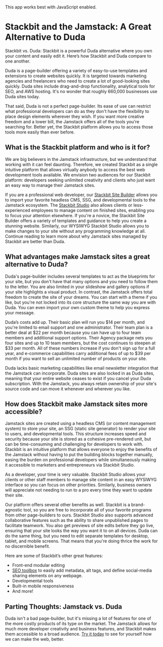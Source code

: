 This app works best with JavaScript enabled.



# Stackbit and the Jamstack: A Great Alternative to Duda

Stackbit vs. Duda: Stackbit is a powerful Duda alternative where you own your content and easily edit it. Here’s how Stackbit and Duda compare to one another.

Duda is a page-builder offering a variety of easy-to-use templates and extensions to create websites quickly. It is targeted towards marketing agencies and freelancers who need to create a lot of good-looking sites quickly. Duda sites include drag-and-drop functionality, analytical tools for SEO, and AWS hosting. It's no wonder that roughly 660,000 businesses use Duda sites today.

That said, Duda is not a perfect page-builder. Its ease of use can restrict what professional developers can do as they don't have the flexibility to place design elements wherever they wish. If you want more creative freedom and a lower bill, the Jamstack offers all of the tools you're searching for. Better yet, the Stackbit platform allows you to access those tools more easily than ever before.

## What is the Stackbit platform and who is it for?

We are big believers in the Jamstack infrastructure, but we understand that working with it can feel daunting. Therefore, we created Stackbit as a single intuitive platform that allows virtually anybody to access the best web development tools available. We envision two audiences for our Stackbit platform: developers seeking unlimited creativity and clients who just want an easy way to manage their Jamstack sites.

If you are a professional web developer, our [Stackbit Site Builder](https://app.stackbit.com/create) allows you to import your favorite headless CMS, SSG, and developmental tools to the Jamstack ecosystem. The [Stackbit Studio](https://www.stackbit.com/blog/announcing-stackbit-studio/) also allows clients or less-experienced employees to manage content on finished sites, enabling you to focus your attention elsewhere. If you're a novice, the Stackbit Site Builder offers a variety of templates and guidance to help you create a stunning website. Similarly, our WYSIWYG Stackbit Studio allows you to make changes to your site without any programming knowledge at all. Continue reading to learn more about why Jamstack sites managed by Stackbit are better than Duda.

## What advantages make Jamstack sites a great alternative to Duda?

Duda's page-builder includes several templates to act as the blueprints for your site, but you don't have that many options and you need to follow them to the letter. You are also limited in your slideshow and gallery options if your site highlights a visual product. In contrast, the Jamstack offers total freedom to create the site of your dreams. You can start with a theme if you like, but you're not locked into its core structure the same way you are with Duda. You can even import your own custom theme to help you express your message.

Duda’s costs add up. Their basic plan will run you $14 per month, and you're limited to email support and one administrator. Their team plan is a better deal at $22 per month because you can have up to four team members and additional support options. Their Agency package nets you four sites and up to 10 team members, but the cost continues to steepen at $33 per month. All of these numbers increase if you don't sign up for a full year, and e-commerce capabilities carry additional fees of up to $39 per month if you want to sell an unlimited number of products on your site.

Duda lacks basic marketing capabilities like email newsletter integration that the Jamstack can incorporate. Duda sites are also locked in as Duda sites, meaning that your entire website ceases to exist if you cancel your Duda subscription. With the Jamstack, you always retain ownership of your site's source code and can move it whenever and wherever you like.

## How does Stackbit make Jamstack sites more accessible?

Jamstack sites are created using a headless CMS (or content management system) to store your site, an SSG (static site generator) to render your site to users, and developmental tools. This structure increases speed and security because your site is stored as a cohesive pre-rendered unit, but can be time-consuming and challenging for developers to work with. Stackbit is an intuitive platform that allows everyone to enjoy the benefits of the Jamstack without having to put the building blocks together manually, easing the burden on professional developers while simultaneously making it accessible to marketers and entrepreneurs via Stackbit Studio.

As a developer, your time is very valuable. Stackbit Studio allows your clients or other staff members to manage site content in an easy WYSIWYG interface so you can focus on other priorities. Similarly, business owners will appreciate not needing to run to a pro every time they want to update their site.

Our platform offers several other benefits as well. Stackbit is a brand-agnostic tool, so you are free to incorporate all of your favorite programs from other page-builders to ours. Stackbit Studio also supports advanced collaborative features such as the ability to share unpublished pages to facilitate teamwork. You also get previews of site edits before they go live, ensuring that your site looks the way you want it to on all devices. Duda can do the same thing, but you need to edit separate templates for desktop, tablet, and mobile screens. That means that you're doing thrice the work for no discernible benefit.

Here are some of Stackbit’s other great features:

- Front-end modular editing
- [SEO toolbox](https://www.stackbit.com/blog/seo-tools/) to easily add metadata, alt tags, and define social-media sharing elements on any webpage.
- Developmental tools
- Built-in mobile responsiveness
- And more!

## Parting Thoughts: Jamstack vs. Duda

Duda isn't a bad page-builder, but it's missing a lot of features for one of the more costly products of its type on the market. The Jamstack allows for much more developer creativity and business features, and Stackbit makes them accessible to a broad audience. [Try it today](https://www.stackbit.com/) to see for yourself how we can make the web, better.
